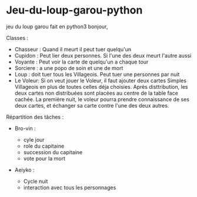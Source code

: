 # Jeu-du-loup-garou-python
jeu du loup garou fait en python3
bonjour,

Classes :
  - Chasseur : Quand il meurt il peut tuer quelqu'un
  - Cupidon : Peut lier deux personnes. Si l'une des deux meurt l'autre aussi
  - Voyante : Peut voir la carte de quelqu'un a chaque tour
  - Sorciere : a une popo de soin et une de mort
  - Loup : doit tuer tous les Villageois. Peut tuer une personnes par nuit
  - Le Voleur: Si on veut jouer le Voleur, il faut ajouter deux cartes Simples Villageois en plus de toutes celles déja choisies. Après disttribution, les deux cartes non distribuées sont placées au centre de la table face cachée. La première nuit, le voleur pourra prendre connaissance de ses deux cartes, et échanger sa carte contre l'une des deux autres.


Répartition des tâches :

 - Bro-vin :
    - cyle jour
    - role du capitaine
    - succession du capitaine
    - vote pour la mort

  - Aeiyko :
    - Cycle nuit
    - interaction avec tous les personnages
